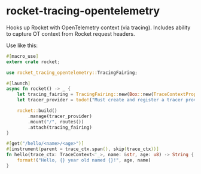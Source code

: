 # rocket-tracing-opentelemetry

Hooks up Rocket with OpenTelemetry context (via tracing). Includes ability to capture OT context from Rocket request headers.

Use like this:

```rust
#[macro_use]
extern crate rocket;

use rocket_tracing_opentelemetry::TracingFairing;

#[launch]
async fn rocket() -> _ {
    let tracing_fairing = TracingFairing::new(Box::new(TraceContextPropagator::new()));
    let tracer_provider = todo!("Must create and register a tracer provider!");

    rocket::build()
        .manage(tracer_provider)
        .mount("/", routes())
        .attach(tracing_fairing)
}
```

```rust
#[get("/hello/<name>/<age>")]
#[instrument(parent = trace_ctx.span(), skip(trace_ctx))]
fn hello(trace_ctx: TraceContext<'_>, name: &str, age: u8) -> String {
    format!("Hello, {} year old named {}!", age, name)
}
```
